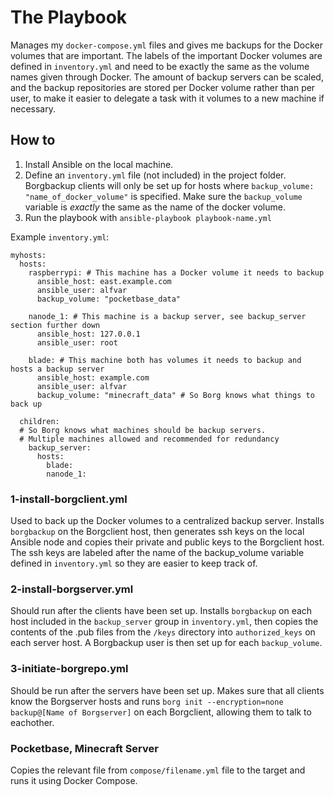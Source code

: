 # The Playbook
Manages my `docker-compose.yml` files and gives me backups for the Docker volumes that are important. The labels of the important Docker volumes are defined in `inventory.yml` and need to be exactly the same as the volume names given through Docker. The amount of backup servers can be scaled, and the backup repositories are stored per Docker volume rather than per user, to make it easier to delegate a task with it volumes to a new machine if necessary.

## How to
1. Install Ansible on the local machine.
2. Define an `inventory.yml` file (not included) in the project folder. Borgbackup clients will only be set up for hosts where `backup_volume: "name_of_docker_volume"` is specified. Make sure the `backup_volume` variable is *exactly* the same as the name of the docker volume.
3. Run the playbook with `ansible-playbook playbook-name.yml`

Example `inventory.yml`:

```
myhosts:
  hosts:
    raspberrypi: # This machine has a Docker volume it needs to backup
      ansible_host: east.example.com
      ansible_user: alfvar
      backup_volume: "pocketbase_data"     
        
    nanode_1: # This machine is a backup server, see backup_server section further down
      ansible_host: 127.0.0.1
      ansible_user: root

    blade: # This machine both has volumes it needs to backup and hosts a backup server
      ansible_host: example.com
      ansible_user: alfvar
      backup_volume: "minecraft_data" # So Borg knows what things to back up

  children:
  # So Borg knows what machines should be backup servers.
  # Multiple machines allowed and recommended for redundancy
    backup_server:
      hosts:
        blade:
        nanode_1:

```


### 1-install-borgclient.yml
Used to back up the Docker volumes to a centralized backup server. Installs `borgbackup` on the Borgclient host, then generates ssh keys on the local Ansible node and copies their private and public keys to the Borgclient host. The ssh keys are labeled after the name of the backup_volume variable defined in `inventory.yml` so they are easier to keep track of.

### 2-install-borgserver.yml
Should run after the clients have been set up. Installs `borgbackup` on each host included in the `backup_server` group in `inventory.yml`, then copies the contents of the .pub files from the `/keys` directory into `authorized_keys` on each server host. A Borgbackup user is then set up for each `backup_volume`.

### 3-initiate-borgrepo.yml
Should be run after the servers have been set up. Makes sure that all clients know the Borgserver hosts and runs `borg init --encryption=none backup@[Name of Borgserver]` on each Borgclient, allowing them to talk to eachother.

### Pocketbase, Minecraft Server
Copies the relevant file from `compose/filename.yml` file to the target and runs it using Docker Compose.
